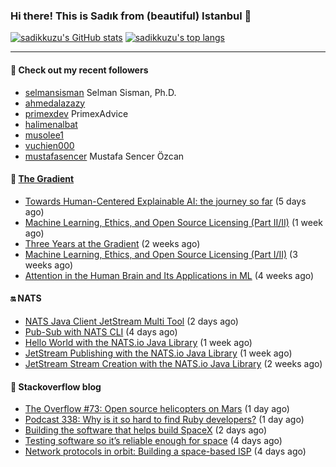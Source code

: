 ### Hi there! This is Sadık from (beautiful) Istanbul 👋

[![sadikkuzu's GitHub stats](https://github-readme-stats.vercel.app/api?username=sadikkuzu&show_icons=true&theme=dark&hide=stars&hide_title=true)](https://github.com/sadikkuzu)
[![sadikkuzu's top langs](https://github-readme-stats.vercel.app/api/top-langs/?username=sadikkuzu&langs_count=6&layout=compact&theme=dark&hide_title=true)](https://github.com/sadikkuzu)

---

#### 🔭 Check out my recent followers

- [selmansisman](https://github.com/selmansisman) Selman Sisman, Ph.D.
- [ahmedalazazy](https://github.com/ahmedalazazy) 
- [primexdev](https://github.com/primexdev) PrimexAdvice
- [halimenalbat](https://github.com/halimenalbat) 
- [musolee1](https://github.com/musolee1) 
- [vuchien000](https://github.com/vuchien000) 
- [mustafasencer](https://github.com/mustafasencer) Mustafa Sencer Özcan


#### 🔻 [The Gradient](https://thegradient.pub)

- [Towards Human-Centered Explainable AI: the journey so far](https://thegradient.pub/human-centered-explainable-ai/) (5 days ago)
- [Machine Learning, Ethics, and Open Source Licensing (Part II/II)](https://thegradient.pub/machine-learning-ethics-and-open-source-licensing-2/) (1 week ago)
- [Three Years at the Gradient](https://thegradient.pub/three-years-at-the-gradient/) (2 weeks ago)
- [Machine Learning, Ethics, and Open Source Licensing (Part I/II)](https://thegradient.pub/machine-learning-ethics-and-open-source-licensing/) (3 weeks ago)
- [Attention in the Human Brain and Its Applications in ML](https://thegradient.pub/attention-in-human-brain-and-its-applications-in-ml/) (4 weeks ago)


#### 🔛 NATS

- [NATS Java Client JetStream Multi Tool](https://nats.io/blog/jetstream-java-client-multi-tool/) (2 days ago)
- [Pub-Sub with NATS CLI](https://nats.io/blog/nats-cli-pub-sub/) (4 days ago)
- [Hello World with the NATS.io Java Library](https://nats.io/blog/hello-world-java-client/) (1 week ago)
- [JetStream Publishing with the NATS.io Java Library](https://nats.io/blog/jetstream-java-client-02-publish/) (1 week ago)
- [JetStream Stream Creation with the NATS.io Java Library](https://nats.io/blog/jetstream-java-client-01-stream-create/) (2 weeks ago)


#### 📰 Stackoverflow blog

- [The Overflow #73: Open source helicopters on Mars](https://stackoverflow.blog/2021/05/14/the-overflow-73-open-source-helicopters-on-mars/) (1 day ago)
- [Podcast 338: Why is it so hard to find Ruby developers?](https://stackoverflow.blog/2021/05/14/podcast-338-why-is-it-so-hard-to-find-ruby-developers/) (1 day ago)
- [Building the software that helps build SpaceX](https://stackoverflow.blog/2021/05/13/building-the-software-that-helps-build-spacex/) (2 days ago)
- [Testing software so it’s reliable enough for space](https://stackoverflow.blog/2021/05/11/testing-software-so-its-reliable-enough-for-space/) (4 days ago)
- [Network protocols in orbit: Building a space-based ISP](https://stackoverflow.blog/2021/05/11/building-a-space-based-isp/) (4 days ago)



